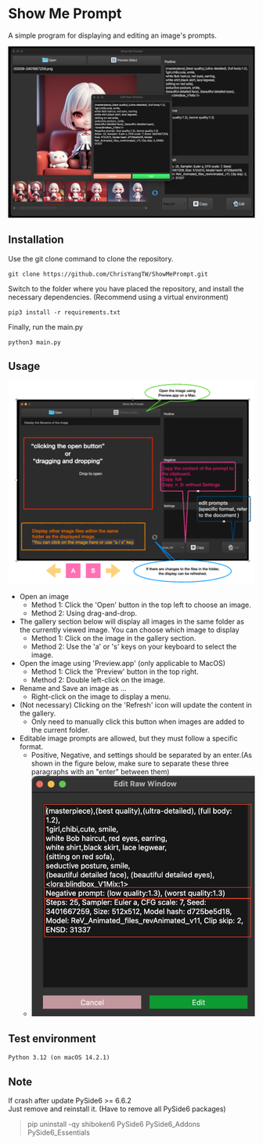 # Show Me Prompt
A simple program for displaying and editing an image's prompts.

![sample.png](examples/sample2_v0_1_4.png)

## Installation
Use the git clone command to clone the repository.
```
git clone https://github.com/ChrisYangTW/ShowMePrompt.git
```
Switch to the folder where you have placed the repository,
and install the necessary dependencies. (Recommend using a virtual environment)
```
pip3 install -r requirements.txt
```
Finally, run the main.py
```
python3 main.py
```

## Usage
![usage](examples/usage_v0_1_4.png)
* Open an image
  * Method 1: Click the 'Open' button in the top left to choose an image.
  * Method 2: Using drag-and-drop.
* The gallery section below will display all images in the same folder as the currently viewed image. You can choose which image to display
  * Method 1: Click on the image in the gallery section.
  * Method 2: Use the 'a' or 's' keys on your keyboard to select the image.
* Open the image using 'Preview.app' (only applicable to MacOS)
  * Method 1: Click the 'Preview' button in the top right.
  * Method 2: Double left-click on the image.
* Rename and Save an image as ...
  * Right-click on the image to display a menu.
* (Not necessary) Clicking on the 'Refresh' icon will update the content in the gallery.
  * Only need to manually click this button when images are added to the current folder.
* Editable image prompts are allowed, but they must follow a specific format.
  * Positive, Negative, and settings should be separated by an enter.(As shown in the figure below, make sure to separate these three paragraphs with an "enter" between them)
  * ![editor](examples/editor.png)

## Test environment
```
Python 3.12 (on macOS 14.2.1)
```

## Note
If crash after update PySide6 >= 6.6.2  
Just remove and reinstall it. (Have to remove all PySide6 packages)
>pip uninstall -qy shiboken6 PySide6 PySide6_Addons PySide6_Essentials